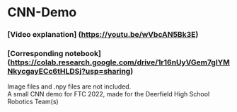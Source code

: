 # CNN-Demo
 ### [Video explanation] (https://youtu.be/wVbcAN5Bk3E) <br />
 ### [Corresponding notebook] (https://colab.research.google.com/drive/1r16nUyVGem7gIYMNkycgayECc6tHLDSj?usp=sharing) <br />
 Image files and .npy files are not included. <br />
 A small CNN demo for FTC 2022, made for the Deerfield High School Robotics Team(s)
